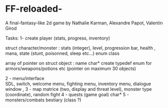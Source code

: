 # FF-reloaded-

A final-fantasy-like 2d game by Nathalie Karman, Alexandre Papot, Valentin Girod

Tasks:
1- create player (stats, progress, inventory) 
  
  struct character/monster : stats (integer), level, progression bar, health , mana, state (stunt, poisonned, sleep etc...)
  enum class
  
  array of pointer on struct object : name char*
  create typedef enum for armors/weapons/potions etc (pointer on maximum 30 objects)
  
2 - menu/interface  
  SDL, switch, welcome menu, fighting menu, inventory menu, dialogue window , 
3 - map
  matrice (two, display and threat level), monster type (coordinate), random fight 
4 - quests (game goal)
  char*
5 - monsters/combats
  bestiary (class ?)
  
  
